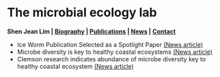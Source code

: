 # The microbial ecology lab
**Shen Jean Lim | [Biography](bio.md) | [Publications](pubs.md) | [News](news.md) | [Contact](contact.md)**

- Ice Worm Publication Selected as a Spotlight Paper [(News article)](https://www.aoml.noaa.gov/ice-worm-publication-selected-as-a-spotlight-paper/)
- Microbe diversity is key to healthy coastal ecosystems [(News article)](https://www.nsf.gov/news/microbe-diversity-key-healthy-coastal-ecosystems)
- Clemson research indicates abundance of microbe diversity key to healthy coastal ecosystem [(News article)](https://news.clemson.edu/clemson-research-indicates-abundance-of-microbe-diversity-key-to-healthy-coastal-ecosystem/)
